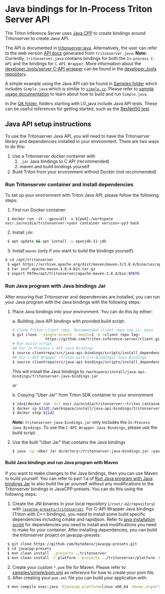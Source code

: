 <!--
# Copyright 2018-2023, NVIDIA CORPORATION & AFFILIATES. All rights reserved.
#
# Redistribution and use in source and binary forms, with or without
# modification, are permitted provided that the following conditions
# are met:
#  * Redistributions of source code must retain the above copyright
#    notice, this list of conditions and the following disclaimer.
#  * Redistributions in binary form must reproduce the above copyright
#    notice, this list of conditions and the following disclaimer in the
#    documentation and/or other materials provided with the distribution.
#  * Neither the name of NVIDIA CORPORATION nor the names of its
#    contributors may be used to endorse or promote products derived
#    from this software without specific prior written permission.
#
# THIS SOFTWARE IS PROVIDED BY THE COPYRIGHT HOLDERS ``AS IS'' AND ANY
# EXPRESS OR IMPLIED WARRANTIES, INCLUDING, BUT NOT LIMITED TO, THE
# IMPLIED WARRANTIES OF MERCHANTABILITY AND FITNESS FOR A PARTICULAR
# PURPOSE ARE DISCLAIMED.  IN NO EVENT SHALL THE COPYRIGHT OWNER OR
# CONTRIBUTORS BE LIABLE FOR ANY DIRECT, INDIRECT, INCIDENTAL, SPECIAL,
# EXEMPLARY, OR CONSEQUENTIAL DAMAGES (INCLUDING, BUT NOT LIMITED TO,
# PROCUREMENT OF SUBSTITUTE GOODS OR SERVICES; LOSS OF USE, DATA, OR
# PROFITS; OR BUSINESS INTERRUPTION) HOWEVER CAUSED AND ON ANY THEORY
# OF LIABILITY, WHETHER IN CONTRACT, STRICT LIABILITY, OR TORT
# (INCLUDING NEGLIGENCE OR OTHERWISE) ARISING IN ANY WAY OUT OF THE USE
# OF THIS SOFTWARE, EVEN IF ADVISED OF THE POSSIBILITY OF SUCH DAMAGE.
-->

# Java bindings for In-Process Triton Server API

The Triton Inference Server uses [Java CPP](https://github.com/bytedeco/javacpp)
to create bindings around Tritonserver to create Java API.

The API is documented in
[tritonserver.java](https://github.com/bytedeco/javacpp-presets/blob/master/tritonserver/src/gen/java/org/bytedeco/tritonserver/global/tritonserver.java).
Alternatively, the user can refer to the web version [API docs](http://bytedeco.org/javacpp-presets/tritonserver/apidocs/)
generated from `tritonserver.java`.
**Note:** Currently, `tritonserver.java` contains bindings for both the `In-process C-API`
and the bindings for `C-API Wrapper`. More information about the [developer_tools/server C-API wrapper](https://github.com/triton-inference-server/developer_tools/blob/main/server/README.md) can be found in the [developer_tools repository](https://github.com/triton-inference-server/developer_tools/).

A simple example using the Java API can be found in
[Samples folder](https://github.com/bytedeco/javacpp-presets/tree/master/tritonserver/samples)
which includes `Simple.java` which is similar to
[`simple.cc`](https://github.com/triton-inference-server/server/blob/main/src/simple.cc).
Please refer to
[sample usage documentation](https://github.com/bytedeco/javacpp-presets/tree/master/tritonserver#sample-usage)
to learn about how to build and run `Simple.java`.

In the [QA folder](https://github.com/triton-inference-server/server/blob/main/qa), folders starting with L0_java include Java API tests.
These can be useful references for getting started, such as the
[ResNet50 test](https://github.com/triton-inference-server/server/blob/main/qa/L0_java_resnet).

## Java API setup instructions

To use the Tritonserver Java API, you will need to have the Tritonserver library
and dependencies installed in your environment. There are two ways to do this:

1. Use a Tritonserver docker container with
   1. `.jar` Java bindings to C API (recommended)
   2. maven and build bindings yourself
2. Build Triton from your environment without Docker (not recommended)

### Run Tritonserver container and install dependencies

To set up your environment with Triton Java API, please follow the following steps:
1. First run Docker container:
```
 $ docker run -it --gpus=all -v ${pwd}:/workspace nvcr.io/nvidia/tritonserver:<your container version>-py3 bash
```
2. Install `jdk`:
```bash
 $ apt update && apt install -y openjdk-11-jdk
```
3. Install `maven` (only if you want to build the bindings yourself):
```bash
$ cd /opt/tritonserver
 $ wget https://archive.apache.org/dist/maven/maven-3/3.8.4/binaries/apache-maven-3.8.4-bin.tar.gz
 $ tar zxvf apache-maven-3.8.4-bin.tar.gz
 $ export PATH=/opt/tritonserver/apache-maven-3.8.4/bin:$PATH
```

### Run Java program with Java bindings Jar

After ensuring that Tritonserver and dependencies are installed, you can run your
Java program with the Java bindings with the following steps:

1. Place Java bindings into your environment. You can do this by either:

   a. Building Java API bindings with provided build script:
      ```bash
      # Clone Triton client repo. Recommended client repo tag is: main
      $ git clone --single-branch --depth=1 -b <client repo tag>
                     https://github.com/triton-inference-server/client.git clientrepo
      # Run build script
      ## For In-Process C-API Java Bindings
      $ source clientrepo/src/java-api-bindings/scripts/install_dependencies_and_build.sh
      ## For C-API Wrapper (Triton with C++ bindings) Java Bindings
      $ source clientrepo/src/java-api-bindings/scripts/install_dependencies_and_build.sh --enable-developer-tools-server
      ```
      This will install the Java bindings to `/workspace/install/java-api-bindings/tritonserver-java-bindings.jar`

   *or*

   b. Copying "Uber Jar" from Triton SDK container to your environment
      ```bash
      $ id=$(docker run -dit nvcr.io/nvidia/tritonserver:<triton container version>-py3-sdk bash)
      $ docker cp ${id}:/workspace/install/java-api-bindings/tritonserver-java-bindings.jar <Uber Jar directory>/tritonserver-java-bindings.jar
      $ docker stop ${id}
      ```
      **Note:** `tritonserver-java-bindings.jar` only includes the `In-Process Java Bindings`. To use the `C-API Wrapper Java Bindings`, please use the build script.
2. Use the built "Uber Jar" that contains the Java bindings
   ```bash
   $ java -cp <Uber Jar directory>/tritonserver-java-bindings.jar <your Java program>
   ```

#### Build Java bindings and run Java program with Maven

If you want to make changes to the Java bindings, then you can use Maven to
build yourself. You can refer to part 1.a of [Run Java program with Java
bindings Jar](#run-java-program-with-java-bindings-jar) to also build the jar
yourself without any modifications to the Tritonserver bindings in
JavaCPP-presets.
You can do this using the following steps:

1. Create the JNI binaries in your local repository (`/root/.m2/repository`)
   with [`javacpp-presets/tritonserver`](https://github.com/bytedeco/javacpp-presets/tree/master/tritonserver).
   For C-API Wrapper Java bindings (Triton with C++ bindings), you need to
   install some build specific dependencies including cmake and rapidjson.
   Refer to [java installation script](https://github.com/triton-inference-server/client/blob/main/src/java-api-bindings/scripts/install_dependencies_and_build.sh)
   for dependencies you need to install and modifications you need to make for your container.
After installing dependencies, you can build the tritonserver project on javacpp-presets:
```bash
 $ git clone https://github.com/bytedeco/javacpp-presets.git
 $ cd javacpp-presets
 $ mvn clean install --projects .,tritonserver
 $ mvn clean install -f platform --projects ../tritonserver/platform -Djavacpp.platform=linux-x86_64
```
2. Create your custom `*.pom` file for Maven. Please refer to
   [samples/simple/pom.xml](https://github.com/bytedeco/javacpp-presets/blob/master/tritonserver/samples/simple/pom.xml) as
   reference for how to create your pom file.
3. After creating your `pom.xml` file you can build your application with:
```bash
 $ mvn compile exec:java -Djavacpp.platform=linux-x86_64 -Dexec.args="<your input args>"
```